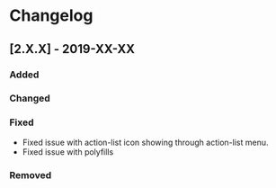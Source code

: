 # Changelog

## [2.X.X] - 2019-XX-XX

### Added

### Changed

### Fixed

- Fixed issue with action-list icon showing through action-list menu.
- Fixed issue with polyfills

### Removed
